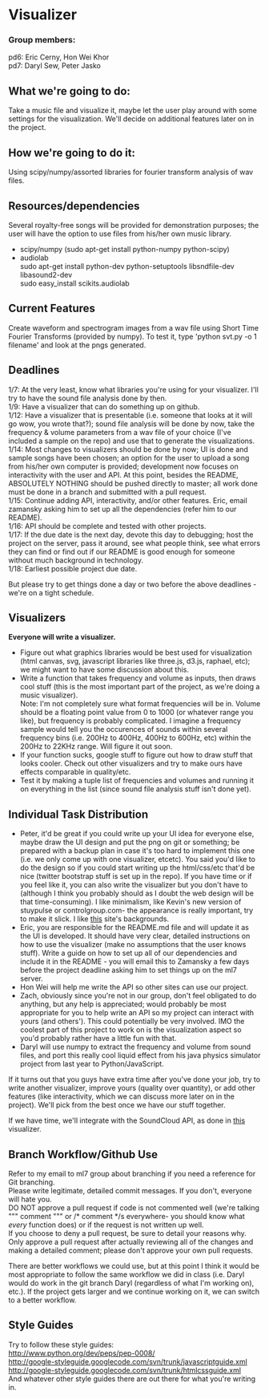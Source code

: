 Visualizer
==========

### Group members:
pd6: Eric Cerny, Hon Wei Khor  
pd7: Daryl Sew, Peter Jasko

What we're going to do:
-----------------------

Take a music file and visualize it, maybe let the user play around with some settings for the visualization. We'll decide on additional features later on in the project.

How we're going to do it:
------------------------

Using scipy/numpy/assorted libraries for fourier transform analysis of wav files.

Resources/dependencies
----------------------
Several royalty-free songs will be provided for demonstration purposes; the user will have the option to use files from his/her own music library.
*   scipy/numpy (sudo apt-get install python-numpy python-scipy)
*   audiolab  
    sudo apt-get install python-dev python-setuptools libsndfile-dev libasound2-dev  
    sudo easy_install scikits.audiolab

Current Features
----------------
Create waveform and spectrogram images from a wav file using Short Time Fourier Transforms (provided by numpy). To test it, type 'python svt.py -o 1 filename' and look at the pngs generated.

Deadlines
---------
1/7: At the very least, know what libraries you're using for your visualizer. I'll try to have the sound file analysis done by then.  
1/9: Have a visualizer that can do something up on github.  
1/12: Have a visualizer that is presentable (i.e. someone that looks at it will go wow, you wrote that?); sound file analysis will be done by now, take the frequency & volume parameters from a wav file of your choice (I've included a sample on the repo) and use that to generate the visualizations.  
1/14: Most changes to visualizers should be done by now; UI is done and sample songs have been chosen; an option for the user to upload a song from his/her own computer is provided; development now focuses on interactivity with the user and API. At this point, besides the README, ABSOLUTELY NOTHING should be pushed directly to master; all work done must be done in a branch and submitted with a pull request.  
1/15: Continue adding API, interactivity, and/or other features. Eric, email zamansky asking him to set up all the dependencies (refer him to our README).  
1/16: API should be complete and tested with other projects.  
1/17: If the due date is the next day, devote this day to debugging; host the project on the server, pass it around, see what people think, see what errors they can find or find out if our README is good enough for someone without much background in technology.  
1/18: Earliest possible project due date.  

But please try to get things done a day or two before the above deadlines - we're on a tight schedule.

Visualizers
-----------
<b>Everyone will write a visualizer.</b>
*   Figure out what graphics libraries would be best used for visualization (html canvas, svg, javascript libraries like three.js, d3.js, raphael, etc); we might want to have some discussion about this.
*   Write a function that takes frequency and volume as inputs, then draws cool stuff (this is the most important part of the project, as we're doing a music visualizer).  
    Note: I'm not completely sure what format frequencies will be in. Volume should be a floating point value from 0 to 1000 (or whatever range you like), but frequency is probably complicated.
    I imagine a frequency sample would tell you the occurences of sounds within several frequency bins (i.e. 200Hz to 400Hz, 400Hz to 600Hz, etc) within the 200Hz to 22KHz range. Will figure it out soon. 
*   If your function sucks, google stuff to figure out how to draw stuff that looks cooler. Check out other visualizers and try to make ours have effects comparable in quality/etc.
*   Test it by making a tuple list of frequencies and volumes and running it on everything in the list (since sound file analysis stuff isn't done yet).

Individual Task Distribution
-----------------
*   Peter, it'd be great if you could write up your UI idea for everyone else, maybe draw the UI design and put the png on git or something; be prepared with a backup plan in case it's too hard to implement this one (i.e. we only come up with one visualizer, etcetc). You said you'd like to do the design so if you could start writing up the html/css/etc that'd be nice (twitter bootstrap stuff is set up in the repo). If you have time or if you feel like it, you can also write the visualizer but you don't have to (although I think you probably should as I doubt the web design will be that time-consuming). I like minimalism, like Kevin's new version of stuypulse or controlgroup.com- the appearance is really important, try to make it slick. I like [this](http://subtlepatterns.com) site's backgrounds.
*   Eric, you are responsible for the README.md file and will update it as the UI is developed. It should have very clear, detailed instructions on how to use the visualizer (make no assumptions that the user knows stuff). Write a guide on how to set up all of our dependencies and include it in the README - you will email this to Zamansky a few days before the project deadline asking him to set things up on the ml7 server.
*   Hon Wei will help me write the API so other sites can use our project.
*   Zach, obviously since you're not in our group, don't feel obligated to do anything, but any help is appreciated; would probably be most appropriate for you to help write an API so my project can interact with yours (and others'). This could potentially be very involved. IMO the coolest part of this project to work on is the visualization aspect so you'd probably rather have a little fun with that.
*   Daryl will use numpy to extract the frequency and volume from sound files, and port this really cool liquid effect from his java physics simulator project from last year to Python/JavaScript.

If it turns out that you guys have extra time after you've done your job, try to write another visualizer, improve yours (quality over quantity), or add other features (like interactivity, which we can discuss more later on in the project). We'll pick from the best once we have our stuff together.

If we have time, we'll integrate with the SoundCloud API, as done in [this](https://github.com/gattis/milkshake) visualizer. 

Branch Workflow/Github Use
--------------------------
Refer to my email to ml7 group about branching if you need a reference for Git branching.  
Please write legitimate, detailed commit messages. If you don't, everyone will hate you.  
DO NOT approve a pull request if code is not commented well (we're talking """ comment """ or /* comment */s everywhere- you should know what *every* function does) or if the request is not written up well.  
If you choose to deny a pull request, be sure to detail your reasons why.  
Only approve a pull request after actually reviewing all of the changes and making a detailed comment; please don't approve your own pull requests.  

There are better workflows we could use, but at this point I think it would be most appropriate to follow the same workflow we did in class (i.e. Daryl would do work in the git branch Daryl (regardless of what I'm working on), etc.). If the project gets larger and we continue working on it, we can switch to a better workflow.

Style Guides
------------
Try to follow these style guides:  
http://www.python.org/dev/peps/pep-0008/  
http://google-styleguide.googlecode.com/svn/trunk/javascriptguide.xml  
http://google-styleguide.googlecode.com/svn/trunk/htmlcssguide.xml  
And whatever other style guides there are out there for what you're writing in.
